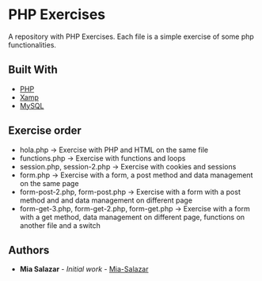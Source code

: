 
# PHP Exercises
 A repository with PHP Exercises. Each file is a simple exercise of some php functionalities.

## Built With

* [PHP](https://www.php.net/)
* [Xamp](https://www.apachefriends.org/es/index.html)
* [MySQL](https://www.mysql.com/)

## Exercise order
* hola.php &#8594; Exercise with PHP and HTML on the same file
* functions.php &#8594; Exercise with functions and loops
* session.php, session-2.php &#8594; Exercise with cookies and sessions
* form.php &#8594; Exercise with a form, a post method and data management on the same page
* form-post-2.php, form-post.php &#8594; Exercise with a form with a post method and and data management on different page
* form-get-3.php, form-get-2.php, form-get.php &#8594; Exercise with a form with a get method, data management on different page, functions on another file and a switch

## Authors

* **Mia Salazar** - *Initial work* - [Mia-Salazar](https://github.com/Mia-Salazar)
